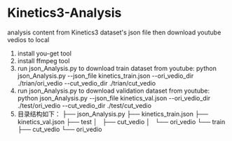 # Kinetics3-Analysis
analysis content from Kinetics3 dataset's json file then download youtube vedios to local
1. install you-get tool
2. install ffmpeg tool
3. run json_Analysis.py to download train dataset from youtube:
 python json_Analysis.py --json_file kinetics_train.json --ori_vedio_dir ./trian/ori_vedio --cut_vedio_dir ./trian/cut_vedio
 4. run json_Analysis.py to download validation dataset from youtube:
  python json_Analysis.py --json_file kinetics_val.json --ori_vedio_dir ./test/ori_vedio --cut_vedio_dir ./test/cut_vedio
 5. 目录结构如下：
├── json_Analysis.py
├── kinetics_train.json
├── kinetics_val.json
├── test
│   ├── cut_vedio
│   └── ori_vedio
└── train
    ├── cut_vedio
    └── ori_vedio
